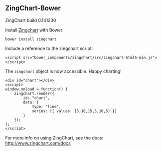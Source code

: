 ## ZingChart-Bower

ZingChart build 0.141230


Install [Zingchart](http://www.zingchart.com) with Bower:

```
bower install zingchart
```

Include a reference to the zingchart script:
```
<script src="bower_components/zingchart/src/zingchart-html5-min.js"></script>
```


The `zingchart` object is now accessible. Happy charting!

```
<div id="chart"></div>
<script>
window.onload = function() {
    zingchart.render({
        id: "chart",
        data: {
			type: "line",
			series: [{ values: [5,10,15,5,10,5] }]
		}
    });
};		
</script> 
```


For more info on using ZingChart, see the docs: http://www.zingchart.com/docs
